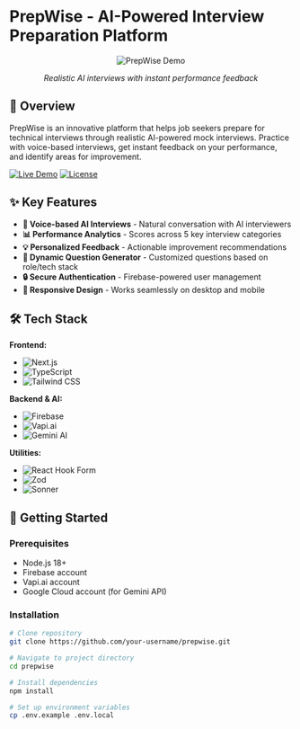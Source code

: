 # PrepWise - AI-Powered Interview Preparation Platform

<div align="center">
  <img src="https://via.placeholder.com/800x400.png?text=PrepWise+Screenshot" alt="PrepWise Demo">
  <p><em>Realistic AI interviews with instant performance feedback</em></p>
</div>

## 🚀 Overview
PrepWise is an innovative platform that helps job seekers prepare for technical interviews through realistic AI-powered mock interviews. Practice with voice-based interviews, get instant feedback on your performance, and identify areas for improvement.

[![Live Demo](https://img.shields.io/badge/Demo-Live-success?style=for-the-badge)](https://prepwise.app)
[![License](https://img.shields.io/badge/License-MIT-blue?style=for-the-badge)](LICENSE)

## ✨ Key Features
- **🎤 Voice-based AI Interviews** - Natural conversation with AI interviewers
- **📊 Performance Analytics** - Scores across 5 key interview categories
- **💡 Personalized Feedback** - Actionable improvement recommendations
- **🧩 Dynamic Question Generator** - Customized questions based on role/tech stack
- **🔒 Secure Authentication** - Firebase-powered user management
- **📱 Responsive Design** - Works seamlessly on desktop and mobile

## 🛠️ Tech Stack
**Frontend:**
- ![Next.js](https://img.shields.io/badge/Next.js-14.0-black?logo=next.js)
- ![TypeScript](https://img.shields.io/badge/TypeScript-5.0-blue?logo=typescript)
- ![Tailwind CSS](https://img.shields.io/badge/Tailwind_CSS-3.0-06B6D4?logo=tailwind-css)

**Backend & AI:**
- ![Firebase](https://img.shields.io/badge/Firebase-11.0-FFCA28?logo=firebase)
- ![Vapi.ai](https://img.shields.io/badge/Vapi.ai-2.3-5865F2)
- ![Gemini AI](https://img.shields.io/badge/Gemini_AI-1.0-4285F4?logo=google)

**Utilities:**
- ![React Hook Form](https://img.shields.io/badge/React_Hook_Form-7.0-EC5990)
- ![Zod](https://img.shields.io/badge/Zod-3.0-2D3748)
- ![Sonner](https://img.shields.io/badge/Sonner-2.0-4A5568)

## 🚀 Getting Started

### Prerequisites
- Node.js 18+
- Firebase account
- Vapi.ai account
- Google Cloud account (for Gemini API)

### Installation
```bash
# Clone repository
git clone https://github.com/your-username/prepwise.git

# Navigate to project directory
cd prepwise

# Install dependencies
npm install

# Set up environment variables
cp .env.example .env.local
